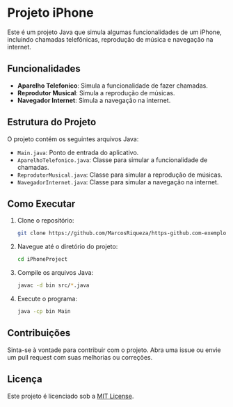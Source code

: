 # Projeto iPhone

Este é um projeto Java que simula algumas funcionalidades de um iPhone, incluindo chamadas telefônicas, reprodução de música e navegação na internet.

## Funcionalidades

- **Aparelho Telefonico**: Simula a funcionalidade de fazer chamadas.
- **Reprodutor Musical**: Simula a reprodução de músicas.
- **Navegador Internet**: Simula a navegação na internet.

## Estrutura do Projeto

O projeto contém os seguintes arquivos Java:

- `Main.java`: Ponto de entrada do aplicativo.
- `AparelhoTelefonico.java`: Classe para simular a funcionalidade de chamadas.
- `ReprodutorMusical.java`: Classe para simular a reprodução de músicas.
- `NavegadorInternet.java`: Classe para simular a navegação na internet.

## Como Executar

1. Clone o repositório:
    ```bash
    git clone https://github.com/MarcosRiqueza/https-github.com-exemplo-iPhoneProject.git
    ```

2. Navegue até o diretório do projeto:
    ```bash
    cd iPhoneProject
    ```

3. Compile os arquivos Java:
    ```bash
    javac -d bin src/*.java
    ```

4. Execute o programa:
    ```bash
    java -cp bin Main
    ```

## Contribuições

Sinta-se à vontade para contribuir com o projeto. Abra uma issue ou envie um pull request com suas melhorias ou correções.

## Licença

Este projeto é licenciado sob a [MIT License](LICENSE).
